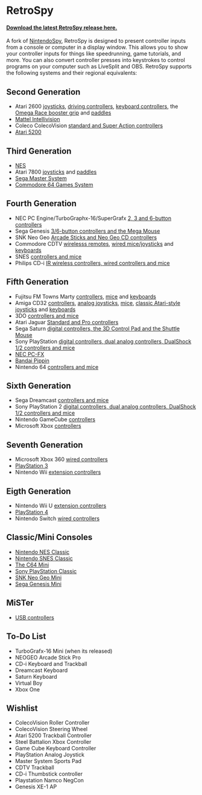 # RetroSpy

#### [Download the latest RetroSpy release here.](https://github.com/zoggins/RetroSpy/releases/latest)

A fork of [NintendoSpy](https://github.com/jaburns/NintendoSpy), RetroSpy is designed to present controller inputs from a console or computer in a display window.  This allows you to show your controller inputs for things like speedrunning, game tutorials, and more.  You can also convert controller presses into keystrokes to control programs on your computer such as LiveSplit and OBS.  RetroSpy supports the following systems and their regional equivalents:

## Second Generation
* Atari 2600 [joysticks](https://github.com/zoggins/RetroSpy/wiki/Classic-DB9-Controllers-on-Arduino-Getting-Started), [driving controllers](https://github.com/zoggins/RetroSpy/wiki/Atari-Driving-Controller-on-Arduino-Getting-Started), [keyboard controllers](https://github.com/zoggins/RetroSpy/wiki/Atari-Keyboard-Controller-on-Arduino-Getting-Started), the [Omega Race booster grip](https://github.com/zoggins/RetroSpy/wiki/Atari-Omega-Race-Booster-Grip-on-Arduino-Getting-Started) and [paddles](https://github.com/zoggins/RetroSpy/wiki/Atari-Paddles-on-Arduino-Getting-Started)
* [Mattel Intellivision](https://github.com/zoggins/RetroSpy/wiki/Intellivision-on-Arduino-Getting-Started)
* Coleco ColecoVision [standard and Super Action controllers](https://github.com/zoggins/RetroSpy/wiki/Coleco-ColecoVision-Controllers-on-Arduino-Getting-Started)
* [Atari 5200](https://github.com/zoggins/RetroSpy/wiki/Atari-5200-Joysticks-on-Arduino-Getting-Started)

## Third Generation
 - [NES](https://github.com/zoggins/RetroSpy/wiki/RetroSpy-Hardware-Selection)
 - Atari 7800 [joysticks](https://github.com/zoggins/RetroSpy/wiki/Atari-Omega-Race-Booster-Grip-on-Arduino-Getting-Started) and [paddles](https://github.com/zoggins/RetroSpy/wiki/Atari-Paddles-on-Arduino-Getting-Started)
 - [Sega Master System](https://github.com/zoggins/RetroSpy/wiki/SMS-Controllers-on-Arduino-Getting-Started)
 - [Commodore 64 Games System](https://github.com/zoggins/RetroSpy/wiki/Classic-DB9-Controllers-on-Arduino-Getting-Started)

## Fourth Generation
 - NEC PC Engine/TurboGraphx-16/SuperGrafx [2, 3 and 6-button controllers](https://github.com/zoggins/RetroSpy/wiki/TurboGrafx-16-PC-Engine-on-Arduino-Getting-Started)
 - Sega Genesis [3/6-button controllers and the Mega Mouse](https://github.com/zoggins/RetroSpy/wiki/RetroSpy-Hardware-Selection)
 - SNK Neo Geo [Arcade Sticks and Neo Geo CD controllers](https://github.com/zoggins/RetroSpy/wiki/Neo-Geo-on-Arduino-Getting-Started)
 - Commodore CDTV [wirelesss remotes](https://github.com/zoggins/RetroSpy/wiki/CDTV-Wireless-Remotes-on-Arduino-Getting-Started), [wired mice/joysticks](https://github.com/zoggins/RetroSpy/wiki/CDTV-Wired-Mouse-&-Joystick-on-Arduino-Getting-Started) and [keyboards](https://github.com/zoggins/RetroSpy/wiki/CDTV-Keyboard-on-Arduino-Getting-Started)
 - SNES [controllers and mice](https://github.com/zoggins/RetroSpy/wiki/RetroSpy-Hardware-Selection)
 - Philips CD-i [IR wireless controllers, wired controllers and mice](https://github.com/zoggins/RetroSpy/wiki/CDi-on-Arduino-Getting-Started)

## Fifth Generation
 - Fujitsu FM Towns Marty [controllers](https://github.com/zoggins/RetroSpy/wiki/Fm-Towns-Controllers-on-Arduino-Getting-Started), [mice](https://github.com/zoggins/RetroSpy/wiki/FM-Towns-Marty-Mouse-on-Teensy-Getting-Started) and [keyboards](https://github.com/zoggins/RetroSpy/wiki/FM-Towns-Marty-Keyboard-on-Teensy-Getting-Started)
 - Amiga CD32 [controllers](https://github.com/zoggins/RetroSpy/wiki/Amiga-CD32-on-Teensy-Getting-Started), [analog joysticks](https://github.com/zoggins/RetroSpy/wiki/Amiga-Analog-Joysticks-on-Arduino), [mice](https://github.com/zoggins/RetroSpy/wiki/Amiga-Mice-on-Arduino-Getting-Started), [classic Atari-style joysticks](https://github.com/zoggins/RetroSpy/wiki/Classic-DB9-Controllers-on-Arduino-Getting-Started) and [keyboards](https://github.com/zoggins/RetroSpy/wiki/CD32-Keyboard-on-Arduino-Getting-Started)
 - 3DO [controllers and mice](https://github.com/zoggins/RetroSpy/wiki/3DO-on-Arduino-Getting-Started)
 - Atari Jaguar [Standard and Pro controllers](https://github.com/zoggins/RetroSpy/wiki/Jaguar-on-Arduino-Getting-Started)
 - Sega Saturn [digital controllers, the 3D Control Pad and the Shuttle Mouse](https://github.com/zoggins/RetroSpy/wiki/Saturn-on-Arduino-Getting-Started)
 - Sony PlayStation [digital controllers, dual analog controllers, DualShock 1/2 controllers and mice](https://github.com/zoggins/RetroSpy/wiki/Playstation-1-&-2-on-Arduino-Getting-Started)
 - [NEC PC-FX](https://github.com/zoggins/RetroSpy/wiki/PC-FX-on-Arduino-Getting-Started)
 - [Bandai Pippin](https://github.com/zoggins/RetroSpy/wiki/Pippin-on-Arduino-Getting-Started)
 - Nintendo 64 [controllers and mice](https://github.com/zoggins/RetroSpy/wiki/RetroSpy-Hardware-Selection)

## Sixth Generation
 - Sega Dreamcast [controllers and mice](https://github.com/zoggins/RetroSpy/wiki/Dreamcast-on-Teensy-Getting-Started) 
 - Sony PlayStation 2 [digital controllers, dual analog controllers, DualShock 1/2 controllers and mice](https://github.com/zoggins/RetroSpy/wiki/Playstation-1-&-2-on-Arduino-Getting-Started)
 - Nintendo GameCube [controllers](https://github.com/zoggins/RetroSpy/wiki/RetroSpy-Hardware-Selection) 
 - Microsoft Xbox [controllers](https://github.com/zoggins/RetroSpy/wiki/RetroSpy-USB-based-Controller-Getting-Started)

## Seventh Generation
 - Microsoft Xbox 360 [wired controllers](https://github.com/zoggins/RetroSpy/wiki/RetroSpy-USB-based-Controller-Getting-Started)
 - [PlayStation 3](https://github.com/zoggins/RetroSpy/wiki/RetroSpy-USB-based-Controller-Getting-Started)
 - Nintendo Wii [extension controllers](https://github.com/zoggins/RetroSpy/wiki/Wii-on-Teensy-Getting-Started)

## Eigth Generation
 - Nintendo Wii U [extension controllers](https://github.com/zoggins/RetroSpy/wiki/Wii-on-Teensy-Getting-Started) 
 - [PlayStation 4](https://github.com/zoggins/RetroSpy/wiki/RetroSpy-USB-based-Controller-Getting-Started)
 - Nintendo Switch [wired controllers](https://github.com/zoggins/RetroSpy/wiki/RetroSpy-USB-based-Controller-Getting-Started)

## Classic/Mini Consoles
 - [Nintendo NES Classic](https://github.com/zoggins/RetroSpy/wiki/Wii-on-Teensy-Getting-Started)
 - [Nintendo SNES Classic](https://github.com/zoggins/RetroSpy/wiki/Wii-on-Teensy-Getting-Started)
 - [The C64 Mini](https://github.com/zoggins/RetroSpy/wiki/RetroSpy-USB-based-Controller-Getting-Started)
 - [Sony PlayStation Classic](https://github.com/zoggins/RetroSpy/wiki/RetroSpy-USB-based-Controller-Getting-Started)
 - [SNK Neo Geo Mini](https://github.com/zoggins/RetroSpy/wiki/RetroSpy-USB-based-Controller-Getting-Started)
 - [Sega Genesis Mini](https://github.com/zoggins/RetroSpy/wiki/RetroSpy-USB-based-Controller-Getting-Started)

## MiSTer
 - [USB controllers](https://github.com/zoggins/RetroSpy/wiki/MiSTer-Getting-Started)

## To-Do List
 - TurboGrafx-16 Mini (when its released)
 - NEOGEO Arcade Stick Pro
 - CD-i Keyboard and Trackball
 - Dreamcast Keyboard
 - Saturn Keyboard
 - Virtual Boy
 - Xbox One

## Wishlist
 - ColecoVision Roller Controller
 - ColecoVision Steering Wheel
 - Atari 5200 Trackball Controller
 - Steel Battalion Xbox Controller
 - Game Cube Keyboard Controller
 - PlayStation Analog Joystick
 - Master System Sports Pad
 - CDTV Trackball
 - CD-i Thumbstick controller
 - Playstation Namco NegCon
 - Genesis XE-1 AP
